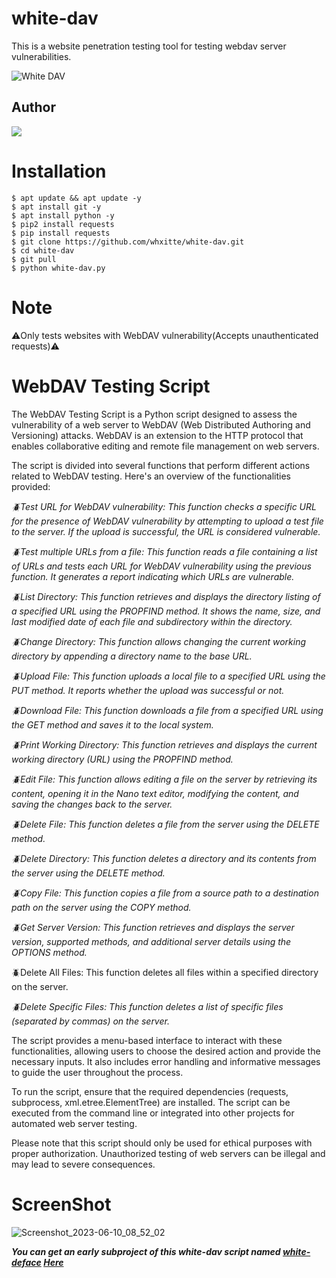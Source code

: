 # white-dav
This is a website penetration testing tool for testing webdav server vulnerabilities.


![White DAV](https://github.com/whxitte/white-dav/assets/118425907/f9c3ae42-1853-43fe-95f5-d312b113c716)


## Author
[<img src="https://img.shields.io/badge/Instagram-E4405F?style=for-the-badge&logo=instagram&logoColor=white" />](https://www.instagram.com/whxitte)



# Installation
    $ apt update && apt update -y
    $ apt install git -y
    $ apt install python -y
    $ pip2 install requests
    $ pip install requests
    $ git clone https://github.com/whxitte/white-dav.git
    $ cd white-dav
    $ git pull
    $ python white-dav.py
    
    
# Note

⚠️Only tests websites with WebDAV vulnerability(Accepts unauthenticated requests)⚠️ 


# WebDAV Testing Script

The WebDAV Testing Script is a Python script designed to assess the vulnerability of a web server to WebDAV (Web Distributed Authoring and Versioning) attacks. WebDAV is an extension to the HTTP protocol that enables collaborative editing and remote file management on web servers.

The script is divided into several functions that perform different actions related to WebDAV testing. Here's an overview of the functionalities provided:

<i>🪲Test URL for WebDAV vulnerability: This function checks a specific URL for the presence of WebDAV vulnerability by attempting to upload a test file to the server. If the upload is successful, the URL is considered vulnerable.</i>

<i>🪲Test multiple URLs from a file: This function reads a file containing a list of URLs and tests each URL for WebDAV vulnerability using the previous function. It generates a report indicating which URLs are vulnerable.</i>

<i>🪲List Directory: This function retrieves and displays the directory listing of a specified URL using the PROPFIND method. It shows the name, size, and last modified date of each file and subdirectory within the directory.</i>

<i>🪲Change Directory: This function allows changing the current working directory by appending a directory name to the base URL.</i>

<i>🪲Upload File: This function uploads a local file to a specified URL using the PUT method. It reports whether the upload was successful or not.</i>

<i>🪲Download File: This function downloads a file from a specified URL using the GET method and saves it to the local system.</i>

<i>🪲Print Working Directory: This function retrieves and displays the current working directory (URL) using the PROPFIND method.</i>

<i>🪲Edit File: This function allows editing a file on the server by retrieving its content, opening it in the Nano text editor, modifying the content, and saving the changes back to the server.</i>

<i>🪲Delete File: This function deletes a file from the server using the DELETE method.</i>

<i>🪲Delete Directory: This function deletes a directory and its contents from the server using the DELETE method.</i>

<i>🪲Copy File: This function copies a file from a source path to a destination path on the server using the COPY method.</i>

<i>🪲Get Server Version: This function retrieves and displays the server version, supported methods, and additional server details using the OPTIONS method.</i>

🪲Delete All Files: This function deletes all files within a specified directory on the server.</i>

<i>🪲Delete Specific Files: This function deletes a list of specific files (separated by commas) on the server.</i>

The script provides a menu-based interface to interact with these functionalities, allowing users to choose the desired action and provide the necessary inputs. It also includes error handling and informative messages to guide the user throughout the process.

To run the script, ensure that the required dependencies (requests, subprocess, xml.etree.ElementTree) are installed. The script can be executed from the command line or integrated into other projects for automated web server testing.

Please note that this script should only be used for ethical purposes with proper authorization. Unauthorized testing of web servers can be illegal and may lead to severe consequences.



# ScreenShot


![Screenshot_2023-06-10_08_52_02](https://github.com/WH1T3-E4GL3/white-dav/assets/118425907/ae1fe90f-61a9-4237-bc02-a3451673968b)

***You can get an early subproject of this white-dav script named <u>white-deface</u> [Here](https://github.com/WH1T3-E4GL3/white-deface)***
